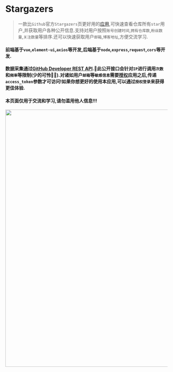 # Stargazers

> 一款比`Github`官方`Stargazers`页更好用的[应用](https://haochuan9421.github.io/stargazers/),可快速查看仓库所有`star`用户,并获取用户各种公开信息.支持对用户按照`账号创建时间`,`拥有仓库数`,`粉丝数量`,`关注数量`等排序.还可以快速获取用户`邮箱`,`博客地址`,方便交流学习.

#### 前端基于`vue`,`element-ui`,`axios`等开发,后端基于`node`,`express`,`request`,`cors`等开发.

#### 数据采集通过[GitHub Developer REST API](https://developer.github.com/v3/).此公开接口会针对`IP`进行调用`次数`和`频率`等限制(少的可怜).对诸如用户`邮箱`等`敏感信息`需要[授权](https://developer.github.com/apps/building-oauth-apps/authorizing-oauth-apps/)应用之后,传递`access_token`参数才可访问!如果你想更好的使用本应用,可以通过`授权登录`来获得更佳体验.

#### 本页面仅用于交流和学习,请勿滥用他人信息!!!

<img src="https://i.imgur.com/FB04cp3.png" width="800"/>
